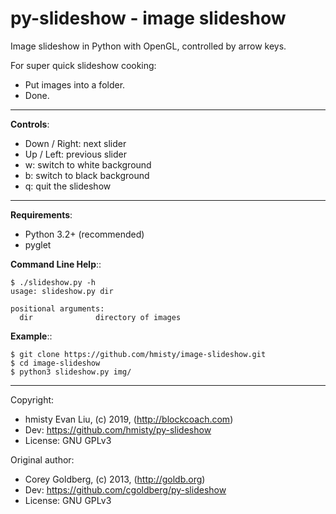 # py-slideshow - image slideshow

Image slideshow in Python with OpenGL, controlled by arrow keys.

For super quick slideshow cooking:
* Put images into a folder.
* Done.

----

**Controls**:

* Down / Right: next slider
* Up / Left: previous slider
* w: switch to white background
* b: switch to black background
* q: quit the slideshow

----

**Requirements**:

* Python 3.2+ (recommended)
* pyglet

**Command Line Help**::

    $ ./slideshow.py -h
    usage: slideshow.py dir

    positional arguments:
      dir              directory of images

**Example**::

    $ git clone https://github.com/hmisty/image-slideshow.git
    $ cd image-slideshow
    $ python3 slideshow.py img/

----

Copyright:

* hmisty Evan Liu, (c) 2019, (http://blockcoach.com)
* Dev: https://github.com/hmisty/py-slideshow
* License: GNU GPLv3


Original author:

* Corey Goldberg, (c) 2013, (http://goldb.org)
* Dev: https://github.com/cgoldberg/py-slideshow
* License: GNU GPLv3

